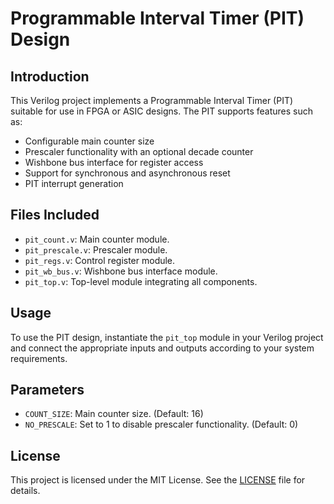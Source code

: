 # Programmable Interval Timer (PIT) Design

## Introduction

This Verilog project implements a Programmable Interval Timer (PIT) suitable for use in FPGA or ASIC designs. The PIT supports features such as:

- Configurable main counter size
- Prescaler functionality with an optional decade counter
- Wishbone bus interface for register access
- Support for synchronous and asynchronous reset
- PIT interrupt generation

## Files Included

- `pit_count.v`: Main counter module.
- `pit_prescale.v`: Prescaler module.
- `pit_regs.v`: Control register module.
- `pit_wb_bus.v`: Wishbone bus interface module.
- `pit_top.v`: Top-level module integrating all components.

## Usage

To use the PIT design, instantiate the `pit_top` module in your Verilog project and connect the appropriate inputs and outputs according to your system requirements.

## Parameters

- `COUNT_SIZE`: Main counter size. (Default: 16)
- `NO_PRESCALE`: Set to 1 to disable prescaler functionality. (Default: 0)

## License

This project is licensed under the MIT License. See the [LICENSE](LICENSE) file for details.
